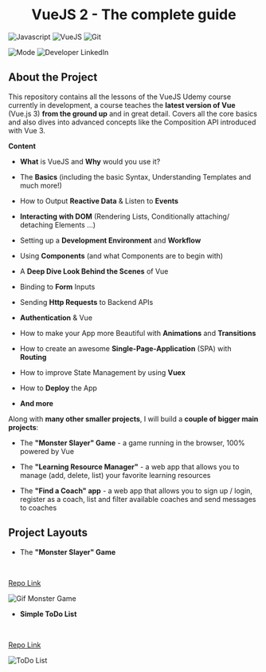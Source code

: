 <h1 align="center">  
VueJS 2 - The complete guide
</h1>

<p align="left">
	<img alt="Javascript" 
src="https://img.shields.io/badge/javascript-yellow?labelColor=yellow&logo=javascript&logoColor=white"> 
<img alt="VueJS" src="https://img.shields.io/badge/-VueJS-green">  
  <img alt="Git" 
src="https://img.shields.io/badge/git-grey?labelColor=greu&logo=git&logoColor=white"> 
</p>

<p>
    <img alt="Mode" src="https://img.shields.io/badge/mode-development-orange">    
    <img src="https://img.shields.io/badge/-camilacno-007ACC?logo=linkedin&logoColor=white&labelColor=007ACC" alt="Developer LinkedIn" />
</p>

## About the Project

This repository contains all the lessons of the VueJS Udemy course currently in development, a course teaches the  **latest version of Vue** (Vue.js 3) **from the ground up**  and in great detail. Covers all the core basics and also dives into advanced concepts like the Composition API introduced with Vue 3.

**Content**

-   **What**  is VueJS and  **Why**  would you use it?
    
-   The  **Basics**  (including the basic Syntax, Understanding Templates and much more!)
    
-   How to Output  **Reactive Data**  & Listen to  **Events**
    
-   **Interacting with DOM**  (Rendering Lists, Conditionally attaching/ detaching Elements ...)
    
-   Setting up a  **Development Environment**  and  **Workflow**
    
-   Using  **Components**  (and what Components are to begin with)
    
-   A  **Deep Dive Look Behind the Scenes**  of Vue
    
-   Binding to  **Form**  Inputs
    
-   Sending  **Http Requests**  to Backend APIs
    
-   **Authentication**  & Vue
    
-   How to make your App more Beautiful with  **Animations**  and  **Transitions**
    
-   How to create an awesome  **Single-Page-Application**  (SPA) with  **Routing**
    
-   How to improve State Management by using  **Vuex**
    
-   How to  **Deploy**  the App
    
-   **And more**
    
Along with  **many other smaller projects**, I will build a  **couple of bigger main projects**:

-   The  **"Monster Slayer" Game**  - a game running in the browser, 100% powered by Vue
    
-   The  **"Learning Resource Manager"** - a web app that allows you to manage (add, delete, list) your favorite learning resources
    
-   The  **"Find a Coach" app**  - a web app that allows you to sign up / login, register as a coach, list and filter available coaches and send messages to coaches

## Project Layouts

-   The  **"Monster Slayer" Game**
</br>

[Repo Link](https://github.com/camilacno/vuejs-udemy-complete/tree/master/01_VueJS_Udemy/04_Section_04_projeto_01_monstro)

<img alt="Gif Monster Game" src="https://github.com/camilacno/vuejs-udemy-complete/blob/master/Readme_resources/Projeto01_gif.gif"> 

</br>

-   **Simple ToDo List**
</br>

[Repo Link](https://github.com/camilacno/vuejs-udemy-complete/tree/master/01_VueJS_Udemy/10_Section10_projeto_02_Tarefas/tarefas)

<img alt="ToDo List" src="https://github.com/camilacno/vuejs-udemy-complete/blob/master/Readme_resources/Projeto02_gif.gif"> 

